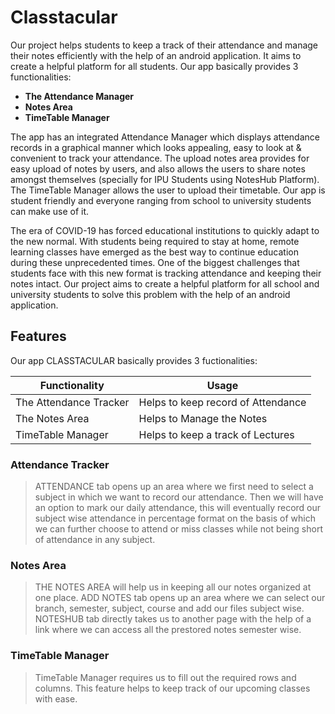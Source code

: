 # Classtacular
Our project helps students to keep a track of their attendance and manage their notes efficiently 
with the help of an android application. It aims to create a helpful platform for all students.
Our app basically provides 3 functionalities: 

* **The Attendance Manager**
* **Notes Area**
* **TimeTable Manager**

The app has an integrated Attendance Manager which displays attendance records in a graphical manner which looks appealing, easy to look at &amp; 
convenient to track your attendance. 
The upload notes area provides for easy upload of notes by users, and also allows the users to share notes amongst themselves (specially for IPU Students using NotesHub Platform). The TimeTable Manager allows the user to upload their timetable. Our app is student friendly and everyone ranging from school to university students can make use of it.

The era of COVID-19 has forced educational institutions to quickly adapt to the new normal. 
With students being required to stay at home, remote learning classes have emerged as the best way to continue education during these unprecedented times. 
One of the biggest challenges that students face with this new format is tracking attendance and keeping their notes intact.
Our project aims to create a helpful platform for all school and university students to solve this problem with the help of an android application.

## Features

Our app CLASSTACULAR basically provides 3 fuctionalities:

Functionality | Usage
-------- | ---------
The Attendance Tracker | Helps to keep record of Attendance
The Notes Area | Helps to Manage the Notes
TimeTable Manager | Helps to keep a track of Lectures


### Attendance Tracker
> ATTENDANCE tab opens up an area where we first need to select a subject in which we want to record our attendance. 
> Then we will have an option to mark our daily attendance, this will eventually record our 
> subject wise attendance in percentage format on the basis of which we can further choose to attend or miss classes while not being short of attendance in any subject.
  
### Notes Area
> THE NOTES AREA will help us in keeping all our notes organized at one place. 
> ADD NOTES tab opens up an area where we can select our branch, semester, subject, course and add our files subject wise.
> NOTESHUB tab directly takes us to another page with the help of a link where we can access all the prestored notes semester wise.

### TimeTable Manager
> TimeTable Manager requires us to fill out the required rows and columns.
> This feature helps to keep track of our upcoming classes with ease.
  
